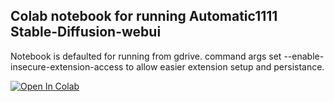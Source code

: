 ## Colab notebook for running Automatic1111 Stable-Diffusion-webui

Notebook is defaulted for running from gdrive. command args set --enable-insecure-extension-access to allow easier extension setup and persistance. 


<a target="_blank" href="https://colab.research.google.com/github/Graizelle/automatic1111-colab/blob/main/Gz_automatic1111_tweaked.ipynb">
  <img src="https://colab.research.google.com/assets/colab-badge.svg" alt="Open In Colab"/>
</a>
